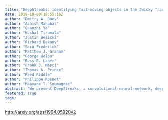 ```yaml
---
title: "DeepStreaks: identifying fast-moving objects in the Zwicky Transient   Facility data with deep learning"
date: 2019-10-09T18:55:16Z
author: "Dmitry A. Duev"
author: "Ashish Mahabal"
author: "Quanzhi Ye"
author: "Kushal Tirumala"
author: "Justin Belicki"
author: "Richard Dekany"
author: "Sara Frederick"
author: "Matthew J. Graham"
author: "George Helou"
author: "Russ R. Laher"
author: "Frank J. Masci"
author: "Thomas A. Prince"
author: "Reed Riddle"
author: "Philippe Rosnet"
author: "Maayane T. Soumagnac"
abstract: "We present DeepStreaks, a convolutional-neural-network, deep-learning system designed to efficiently identify streaking fast-moving near-Earth objects that are detected in the data of the Zwicky Transient Facility (ZTF), a wide-field, time-domain survey using a dedicated 47 sq. deg camera attached to the Samuel Oschin 48-inch Telescope at the Palomar Observatory in California, United States. The system demonstrates a 96-98% true positive rate, depending on the night, while keeping the false positive rate below 1%. The sensitivity of DeepStreaks is quantified by the performance on the test data sets as well as using known near-Earth objects observed by ZTF. The system is deployed and adapted for usage within the ZTF Solar-System framework and has significantly reduced human involvement in the streak identification process, from several hours to typically under 10 minutes per day."
featured: true
tags:
---
```

http://arxiv.org/abs/1904.05920v2